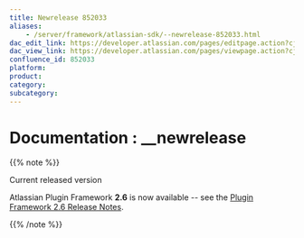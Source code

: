 ```yaml
---
title: Newrelease 852033
aliases:
    - /server/framework/atlassian-sdk/--newrelease-852033.html
dac_edit_link: https://developer.atlassian.com/pages/editpage.action?cjm=wozere&pageId=852033
dac_view_link: https://developer.atlassian.com/pages/viewpage.action?cjm=wozere&pageId=852033
confluence_id: 852033
platform:
product:
category:
subcategory:
---
```

# Documentation : \_\_newrelease

{{% note %}}

Current released version

Atlassian Plugin Framework **2.6** is now available -- see the <a href="/pages/createpage.action?spaceKey=PLUGINFRAMEWORK&amp;title=Plugin+Framework+2.6+Release+Notes" class="createlink">Plugin Framework 2.6 Release Notes</a>.

{{% /note %}}
















































































































































































































































































































